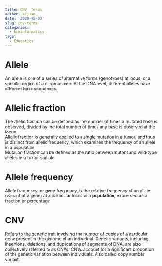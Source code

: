 ```yaml
---
title: CNV  Terms
author: Zijian
date: '2020-05-03'
slug: cnv-terms
categories:
  - bioinformatics
tags:
  - Education
---
```


# Allele

An allele is one of a series of alternative forms (genotypes) at locus, or a specific region of a chromosome. At the DNA level, different alleles have different base sequences.

# Allelic fraction

The allelic fraction can be defined as the number of times a mutated base is observed, divided by the total number of times any base is observed at the locus.  
Allelic fraction is generally applied to a single mutation in a tumor, and thus is distinct from allelic frequency, which examines the frequency of an allele in a population  
Mutation fraction can be defined as the ratio between mutant and wild-type alleles in a tumor sample

# Allele frequency
Allele frequency, or gene frequency, is the relative frequency of an allele (variant of a gene) at a particular locus in a **population**, expressed as a fraction or percentage

# CNV
Refers to the genetic trait involving the number of copies of a particular gene present in the genome of an individual. Genetic variants, including insertions, deletions, and duplications of segments of DNA, are also collectively referred to as CNVs. CNVs account for a significant proportion of the genetic variation between individuals. Also called copy number variant.

